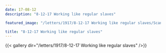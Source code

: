 ```yaml
---
date: 17-08-12
description: "8-12-17 Working like regular slaves"

featured_image: "/letters/1917/8-12-17 Working like regular slaves/Scan_20171025(0).jpg"

title: "8-12-17 Working like regular slaves"
---
```


{{< gallery dir="/letters/1917/8-12-17 Working like regular slaves" />}}
